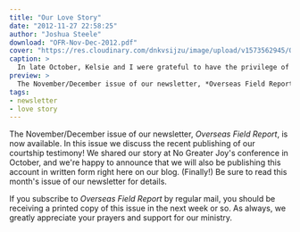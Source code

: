 ```yaml
---
title: "Our Love Story"
date: "2012-11-27 22:58:25"
author: "Joshua Steele"
download: "OFR-Nov-Dec-2012.pdf"
cover: "https://res.cloudinary.com/dnkvsijzu/image/upload/v1573562945/OFReport/2012-11-27-love-story/IMG_7335-12-6_j3gyy4.jpg"
caption: >
  In late October, Kelsie and I were grateful to have the privilege of sharing our courtship story at No Greater Joy’s Big Texas Shindig.
preview: >
  The November/December issue of our newsletter, *Overseas Field Report*, is now available. In this issue we discuss the recent publishing of our courtship testimony! We shared our story at No Greater Joy's conference in October, and we're happy to announce that we will also be publishing this account in written form right here on our blog. (Finally!) Be sure to read this month's issue of our newsletter for details.
tags:
- newsletter
- love story
---
```


The November/December issue of our newsletter, *Overseas Field Report*, is now available. In this issue we discuss the recent publishing of our courtship testimony! We shared our story at No Greater Joy's conference in October, and we're happy to announce that we will also be publishing this account in written form right here on our blog. (Finally!) Be sure to read this month's issue of our newsletter for details.

If you subscribe to *Overseas Field Report* by regular mail, you should be receiving a printed copy of this issue in the next week or so. As always, we greatly appreciate your prayers and support for our ministry.

